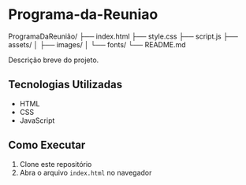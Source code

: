 # Programa-da-Reuniao

ProgramaDaReunião/
├── index.html
├── style.css
├── script.js
├── assets/
│   ├── images/
│   └── fonts/
└── README.md

Descrição breve do projeto.

## Tecnologias Utilizadas
- HTML
- CSS 
- JavaScript

## Como Executar
1. Clone este repositório
2. Abra o arquivo `index.html` no navegador
